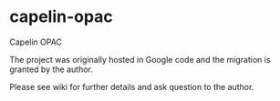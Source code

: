 capelin-opac
============

Capelin OPAC

The project was originally hosted in Google code and the migration is granted by the author.

Please see wiki for further details and ask question to the author.
